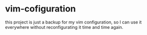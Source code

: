 # vim-cofiguration
this project is just a backup for my vim configuration, so I can use it everywhere without reconfigurating it time and time again.
